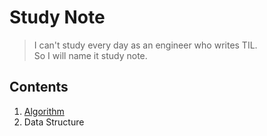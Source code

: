 # Study Note
> I can't study every day as an engineer who writes TIL.   
> So I will name it study note.   

## Contents
1. [Algorithm](https://github.com/hyeonisism/study-note/blob/master/src/main/java/algorithm/README.md "alogrithm README.md")
2. Data Structure
